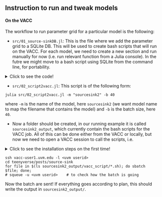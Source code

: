 ## Instruction to run and tweak models

#### On the VACC

The workflow to run parameter grid for a particular model is the following:

 - `src/01_source-sinkDB.jl`: This is the file where we add the parameter grid to a SQLite DB. This will be used to create bash scripts that will run on the VACC. For each model, we need to create a new section and run manually for now (i.e. run relevant function from a Julia console). In the futre we might move to a bash script using SQLite from the command line, for portability. 
 
<details>
  <summary>Click to see the code!</summary>

```julia
SQLite.execute(db, """
CREATE TABLE sourcesink2 (
    name REAL PRIMARY KEY,
    beta REAL,
    alpha REAL,
    gamma REAL,
    rho REAL,
    b REAL,
    cost REAL,
    mu REAL,
    result TEXT 
)
""")

counter = 1
for β=0.07:0.05:0.22, α=0.5:0.1:0.6, γ=0.9:0.1:1.1, ρ=0.1:0.15:0.40, b=0.12:0.05:0.22, c=.55:0.5:2.05
  params = ("sim$(counter)", β, α, γ, ρ, b, c, 1e-4, "sourcesink2_res$(counter).jld2")
  SQLite.execute(db, """INSERT INTO sourcesink2 VALUES (?, ?, ?, ?, ?, ?, ?, ?, ?)""", params)
  counter += 1
end
```
In this example, there is 864 combinations to try in our parameter sweep.
</details>

 - `src/02_script2vacc.jl`: This script is of the following form:

```shell
julia src/02_script2vacc.jl -m "sourcesink2" -b 40
```

where  `-m` is the name of the model, here `sourcesink2` (we want model name to map the filename that contains the model) and `-b` is the batch size, here `40`.

 - Now a folder should be created, in our running example it is called `sourcesink2_output`, which currently contain the bash scripts for the VACC job. All of this can be done either from the VACC or locally, but now we need to open a VACC session to call the scripts, i.e.

<details>
  <summary>Click to see the installation steps on the first time!</summary>

```shell
git clone https://github.com/jstonge/teenyverse.git
the first time we need to install relevant libraries
cd teenyverse
julia               # open the console
```

```julia
]                  # press ] to acceed the pkg management set up. You should see >Pkg instead of >Julia
instantiate        # this should install the necessery dependencies
```
</details>

```shell
ssh vacc-user1.uvm.edu -l <uvm userid>
cd teenyverse/posts/source-sink
for file in $(ls sourcesink2_output/vacc_script/*.sh); do sbatch $file; done;
# squeue -u <uvm userid>    # to check how the batch is going
```

Now the batch are sent! If everything goes according to plan, this should write the output in `sourcesink2_output/`.
